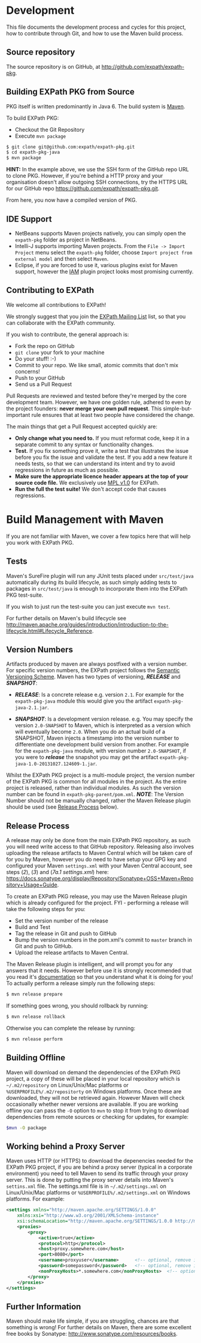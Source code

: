 # Development

This file documents the development process and cycles for this
project, how to contribute through Git, and how to use the Maven build
process.


Source repository
-----------------
The source repository is on GitHub, at http://github.com/expath/expath-pkg. 


Building EXPath PKG from Source
-------------------------------
PKG itself is written predominantly in Java 6. The build system is [Maven](http://maven.apache.org/ "The Apache Maven Project").

To build EXPath PKG:

- Checkout the Git Repository
- Execute `mvn package`

```bash
$ git clone git@github.com:expath/expath-pkg.git
$ cd expath-pkg-java
$ mvn package
```

**HINT:** 
In the example above, we use the SSH form of the GitHub repo URL to clone PKG. However, if you're behind a HTTP proxy and your organisation doesn't allow outgoing SSH connections, try the HTTPS URL for our GitHub repo <https://github.com/expath/expath-pkg.git>.

From here, you now have a compiled version of PKG.


IDE Support
-----------
- NetBeans supports Maven projects natively, you can simply open the `expath-pkg` folder as project in NetBeans.
- Intelli-J supports importing Maven projects. From the `File -> Import Project` menu select the `expath-pkg` folder, choose `Import project from external model` and then select `Maven`.
- Eclipse, if you are forced to use it, various plugins exist for Maven support, however the [IAM](http://wiki.eclipse.org/IAM) plugin project looks most promising currently.


Contributing to EXPath
----------------------
We welcome all contributions to EXPath! 

We strongly suggest that you join the [EXPath Mailing List](http://groups.google.com/group/expath "EXPath Mailing List") list, so that you can collaborate with the EXPath community.

If you wish to contribute, the general approach is:

- Fork the repo on GitHub 
- `git clone` your fork to your machine
- Do your stuff! :-)
- Commit to your repo. We like small, atomic commits that don't mix concerns!
- Push to your GitHub
- Send us a Pull Request

Pull Requests are reviewed and tested before they're merged by the core development team.
However, we have one golden rule, adhered to even by the project founders: **never merge your own pull request**. This simple-but-important rule ensures that at least two people have considered the change. 

The main things that get a Pull Request accepted quickly are:

- **Only change what you need to.** If you must reformat code, keep it in a separate commit to any syntax or functionality changes.
- **Test.** If you fix something prove it, write a test that illustrates the issue before you fix the issue and validate the test. If you add a new feature it needs tests, so that we can understand its intent and try to avoid regressions in future as much as possible.
- **Make sure the appropriate licence header appears at the top of your source code file.** We exclusively use [MPL v1.0](http://opensource.org/licenses/MPL-1.0 "The Mozilla Public License (MPL), version 1.0 (MPL-1.0)") for EXPath.
- **Run the full the test suite!** We don't accept code that causes regressions.


Build Management with Maven
===========================
If you are not familiar with Maven, we cover a few topics here that will help you work with EXPath PKG.

Tests
-----
Maven's SureFire plugin will run any JUnit tests placed under `src/test/java` automatically during its build lifecycle, as such simply adding tests to packages in `src/test/java` is enough to incorporate them into the EXPath PKG test-suite. 

If you wish to just run the test-suite you can just execute `mvn test`.

For further details on Maven's build lifecycle see http://maven.apache.org/guides/introduction/introduction-to-the-lifecycle.html#Lifecycle_Reference.


Version Numbers
---------------
Artifacts produced by maven are always postfixed with a version number. For specific version numbers, the EXPath project follows the [Semantic Versioning Scheme](http://www.semver.org). Maven has two types of versioning, ***RELEASE*** and ***SNAPSHOT***:

- ***RELEASE***: Is a concrete release e.g. version `2.1`. For example for the `expath-pkg-java` module this would give you the artifact `expath-pkg-java-2.1.jar`.

- ***SNAPSHOT***: Is a development version release. e.g. You may specify the version `2.0-SNAPSHOT` to Maven, which is interpreted as a version which will eventually become `2.0`. When you do an actual build of a SNAPSHOT, Maven injects a timestamp into the version number to differentiate one development build version from another. For example for the `expath-pkg-java` module, with version number `2.0-SNAPSHOT`, if you were to ***release*** the snapshot you may get the artifact `expath-pkg-java-1.0-20131027.124609-1.jar`.

Whilst the EXPath PKG project is a multi-module project, the version number of the EXPath PKG is common for all modules in the project. As the entire project is released, rather than individual modules. As such the version number can be found in `expath-pkg-parent/pom.xml`. ***NOTE***: The Version Number should not be manually changed, rather the Maven Release plugin should be used (see [Release Process](#release-process) below).


Release Process
---------------
A release may only be done from the main EXPath PKG repository, as such you will need write access to that GitHub repository. Releasing also involves uploading the release artifacts to Maven Central which will be taken care of for you by Maven, however you do need to have setup your GPG key and configured your Maven `settings.xml` with your Maven Central account, see steps (*2*), (*3*) and (*7a.1 settings.xml*) here: https://docs.sonatype.org/display/Repository/Sonatype+OSS+Maven+Repository+Usage+Guide.

To create an EXPath PKG release, you may use the Maven Release plugin which is already configured for the project. FYI - performing a release will take the following steps for you:

- Set the version number of the release
- Build and Test
- Tag the release in Git and push to GitHub
- Bump the version numbers in the pom.xml's commit to `master` branch in Git and push to GitHub.
- Upload the release artifacts to Maven Central.

The Maven Release plugin is intelligent, and will prompt you for any answers that it needs. However before use it is strongly recommended that you read it's [documentation](http://maven.apache.org/maven-release/maven-release-plugin/) so that you understand what it is doing for you!
To actually perform a release simply run the following steps:

```bash
$ mvn release prepare
```

If something goes wrong, you should rollback by running:
```bash
$ mvn release rollback
```

Otherwise you can complete the release by running:

```bash
$ mvn release perform
```


Building Offline
----------------
Maven will download on demand the dependencies of the EXPath PKG project, a copy of these will be placed in your local repository which is `~/.m2/repository` on Linux/Unix/Mac platforms or `%USERPROFILE%/.m2/repositorty` on Windows platforms. Once these are downloaded, they will not be retrieved again. However Maven will check occasionally whether newer versions are available. If you are working offline you can pass the `-O` option to `mvn` to stop it from trying to download dependencies from remote sources or checking for updates, for example:

```bash
$mvn -O package
```


Working behind a Proxy Server
-----------------------------
Maven uses HTTP (or HTTPS) to download the depenencies needed for the EXPath PKG project, if you are behind a proxy server (typical in a corporate environment) you need to tell Maven to send its traffic through your proxy server. This is done by putting the proxy server details into Maven's `settins.xml` file. The settings.xml file is in `~/.m2/settings.xml` on Linux/Unix/Mac platforms or `%USERPROFILE%/.m2/settings.xml` on Windows platforms. For example:

```xml
<settings xmlns="http://maven.apache.org/SETTINGS/1.0.0"
	xmlns:xsi="http://www.w3.org/2001/XMLSchema-instance"
    xsi:schemaLocation="http://maven.apache.org/SETTINGS/1.0.0 http://maven.apache.org/xsd/settings-1.0.0.xsd">
	<proxies>
   		<proxy>
      		<active>true</active>
      		<protocol>http</protocol>
      		<host>proxy.somewhere.com</host>
      		<port>8080</port>
      		<username>proxyuser</username>		<!-- optional, remove if you do not need to authenticate -->
      		<password>somepassword</password>	<!-- optional, remove if you do not need to authenticate -->
      		<nonProxyHosts>*.somewhere.com</nonProxyHosts>	<!-- optional, any internal maven repository addresses, remove if you do not need -->
    	</proxy>
  	</proxies>
</settings>
```


Further Information
-------------------
Maven should make life simple, if you are struggling, chances are that something is wrong! For further details on Maven, there are some excellent free books by Sonatype: http://www.sonatype.com/resources/books.
